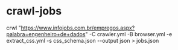 # crawl-jobs
crwl "https://www.infojobs.com.br/empregos.aspx?palabra=engenheiro+de+dados" -C crawler.yml -B browser.yml -e extract_css.yml -s css_schema.json --output json > jobs.json